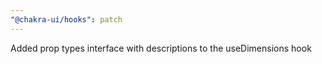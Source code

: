 ```yaml
---
"@chakra-ui/hooks": patch
---
```


Added prop types interface with descriptions to the useDimensions hook
